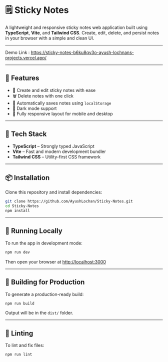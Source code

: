 # 🗒️ Sticky Notes

A lightweight and responsive sticky notes web application built using **TypeScript**, **Vite**, and **Tailwind CSS**. Create, edit, delete, and persist notes in your browser with a simple and clean UI.

---

Demo Link : https://sticky-notes-b6ku8qv3o-ayush-lochnans-projects.vercel.app/

---

## 🚀 Features

* 📝 Create and edit sticky notes with ease
* 🗑️ Delete notes with one click
* 💾 Automatically saves notes using `localStorage`
* 🌙 Dark mode support
* 📱 Fully responsive layout for mobile and desktop

---

## 🧰 Tech Stack

* **TypeScript** – Strongly typed JavaScript
* **Vite** – Fast and modern development bundler
* **Tailwind CSS** – Utility-first CSS framework

---

## 📦 Installation

Clone this repository and install dependencies:

```bash
git clone https://github.com/AyushLochan/Sticky-Notes.git
cd Sticky-Notes
npm install
```

---

## 🧪 Running Locally

To run the app in development mode:

```bash
npm run dev
```

Then open your browser at [http://localhost:3000](http://localhost:3000)

---

## 🔨 Building for Production

To generate a production-ready build:

```bash
npm run build
```

Output will be in the `dist/` folder.

---

## 🧹 Linting

To lint and fix files:

```bash
npm run lint
```
